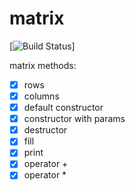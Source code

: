 # matrix

[![Build Status](https://travis-ci.org/elinagabitova/matrix)]

matrix methods:
- [x] rows
- [x] columns
- [x] default constructor
- [x] constructor with params
- [x] destructor
- [x] fill
- [x] print
- [x] operator +
- [x] operator *
